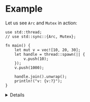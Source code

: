 # Example

Let us see `Arc` and `Mutex` in action:

```rust,editable,compile_fail
use std::thread;
// use std::sync::{Arc, Mutex};

fn main() {
    let mut v = vec![10, 20, 30];
    let handle = thread::spawn(|| {
        v.push(10);
    });
    v.push(1000);

    handle.join().unwrap();
    println!("v: {v:?}");
}
```

<details>

Possible solution:
    
```rust,editable
use std::sync::{Arc, Mutex};
use std::thread;

fn main() {
    let v = Arc::new(Mutex::new(vec![10, 20, 30]));

    let v2 = v.clone();
    let handle = thread::spawn(move || {
        let mut v2 = v2.lock().unwrap();
        v2.push(10);
    });

    {
        let mut v = v.lock().unwrap();
        v.push(1000);
    }

    handle.join().unwrap();

    {
        let v = v.lock().unwrap();
        println!("v: {v:?}");
    }
}
```
    
Notable parts:

* `v` is wrapped in both `Arc` and `Mutex`, because their concerns are orthogonal.
* `v: Arc<_>` needs to be cloned as `v2` before it can be moved into another thread. Note `move` was added to the lambda signature.
* Blocks are introduced to narrow the scope of the `LockGuard` as much as possible.
* We still need to acquire the `Mutex` to print our `Vec`.

</details>
